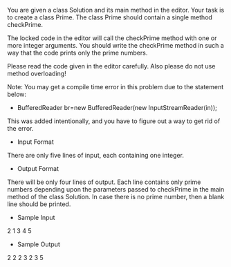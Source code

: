 You are given a class Solution and its main method in the editor. Your task is to create a class Prime. The class Prime should contain a single method checkPrime.

The locked code in the editor will call the checkPrime method with one or more integer arguments. You should write the checkPrime method in such a way that the code prints only the prime numbers.

Please read the code given in the editor carefully. Also please do not use method overloading!

Note: You may get a compile time error in this problem due to the statement below:

  * BufferedReader br=new BufferedReader(new InputStreamReader(in));
  
This was added intentionally, and you have to figure out a way to get rid of the error.

* Input Format

There are only five lines of input, each containing one integer.

* Output Format

There will be only four lines of output. Each line contains only prime numbers depending upon the parameters passed to checkPrime in the main method of the class Solution. In case there is no prime number, then a blank line should be printed.

* Sample Input

2
1
3
4
5

* Sample Output

2 
2 
2 3 
2 3 5 